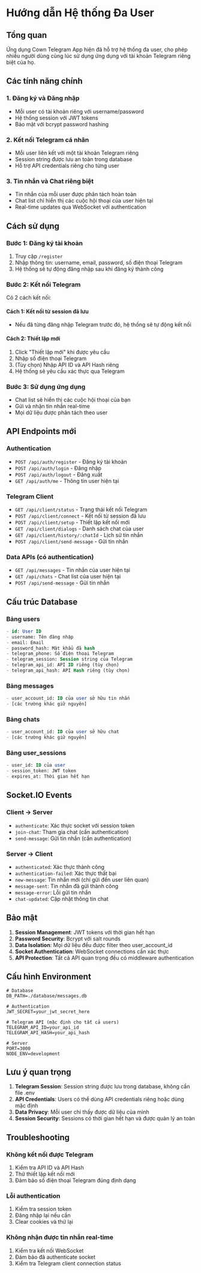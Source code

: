 # Hướng dẫn Hệ thống Đa User

## Tổng quan

Ứng dụng Cown Telegram App hiện đã hỗ trợ hệ thống đa user, cho phép nhiều người dùng cùng lúc sử dụng ứng dụng với tài khoản Telegram riêng biệt của họ.

## Các tính năng chính

### 1. Đăng ký và Đăng nhập
- Mỗi user có tài khoản riêng với username/password
- Hệ thống session với JWT tokens
- Bảo mật với bcrypt password hashing

### 2. Kết nối Telegram cá nhân
- Mỗi user liên kết với một tài khoản Telegram riêng
- Session string được lưu an toàn trong database
- Hỗ trợ API credentials riêng cho từng user

### 3. Tin nhắn và Chat riêng biệt
- Tin nhắn của mỗi user được phân tách hoàn toàn
- Chat list chỉ hiển thị các cuộc hội thoại của user hiện tại
- Real-time updates qua WebSocket với authentication

## Cách sử dụng

### Bước 1: Đăng ký tài khoản
1. Truy cập `/register`
2. Nhập thông tin: username, email, password, số điện thoại Telegram
3. Hệ thống sẽ tự động đăng nhập sau khi đăng ký thành công

### Bước 2: Kết nối Telegram
Có 2 cách kết nối:

#### Cách 1: Kết nối từ session đã lưu
- Nếu đã từng đăng nhập Telegram trước đó, hệ thống sẽ tự động kết nối

#### Cách 2: Thiết lập mới
1. Click "Thiết lập mới" khi được yêu cầu
2. Nhập số điện thoại Telegram
3. (Tùy chọn) Nhập API ID và API Hash riêng
4. Hệ thống sẽ yêu cầu xác thực qua Telegram

### Bước 3: Sử dụng ứng dụng
- Chat list sẽ hiển thị các cuộc hội thoại của bạn
- Gửi và nhận tin nhắn real-time
- Mọi dữ liệu được phân tách theo user

## API Endpoints mới

### Authentication
- `POST /api/auth/register` - Đăng ký tài khoản
- `POST /api/auth/login` - Đăng nhập
- `POST /api/auth/logout` - Đăng xuất
- `GET /api/auth/me` - Thông tin user hiện tại

### Telegram Client
- `GET /api/client/status` - Trạng thái kết nối Telegram
- `POST /api/client/connect` - Kết nối từ session đã lưu
- `POST /api/client/setup` - Thiết lập kết nối mới
- `GET /api/client/dialogs` - Danh sách chat của user
- `GET /api/client/history/:chatId` - Lịch sử tin nhắn
- `POST /api/client/send-message` - Gửi tin nhắn

### Data APIs (có authentication)
- `GET /api/messages` - Tin nhắn của user hiện tại
- `GET /api/chats` - Chat list của user hiện tại
- `POST /api/send-message` - Gửi tin nhắn

## Cấu trúc Database

### Bảng users
```sql
- id: User ID
- username: Tên đăng nhập
- email: Email
- password_hash: Mật khẩu đã hash
- telegram_phone: Số điện thoại Telegram
- telegram_session: Session string của Telegram
- telegram_api_id: API ID riêng (tùy chọn)
- telegram_api_hash: API Hash riêng (tùy chọn)
```

### Bảng messages
```sql
- user_account_id: ID của user sở hữu tin nhắn
- [các trường khác giữ nguyên]
```

### Bảng chats
```sql
- user_account_id: ID của user sở hữu chat
- [các trường khác giữ nguyên]
```

### Bảng user_sessions
```sql
- user_id: ID của user
- session_token: JWT token
- expires_at: Thời gian hết hạn
```

## Socket.IO Events

### Client → Server
- `authenticate`: Xác thực socket với session token
- `join-chat`: Tham gia chat (cần authentication)
- `send-message`: Gửi tin nhắn (cần authentication)

### Server → Client
- `authenticated`: Xác thực thành công
- `authentication-failed`: Xác thực thất bại
- `new-message`: Tin nhắn mới (chỉ gửi đến user liên quan)
- `message-sent`: Tin nhắn đã gửi thành công
- `message-error`: Lỗi gửi tin nhắn
- `chat-updated`: Cập nhật thông tin chat

## Bảo mật

1. **Session Management**: JWT tokens với thời gian hết hạn
2. **Password Security**: Bcrypt với salt rounds
3. **Data Isolation**: Mọi dữ liệu đều được filter theo user_account_id
4. **Socket Authentication**: WebSocket connections cần xác thực
5. **API Protection**: Tất cả API quan trọng đều có middleware authentication

## Cấu hình Environment

```env
# Database
DB_PATH=./database/messages.db

# Authentication
JWT_SECRET=your_jwt_secret_here

# Telegram API (mặc định cho tất cả users)
TELEGRAM_API_ID=your_api_id
TELEGRAM_API_HASH=your_api_hash

# Server
PORT=3000
NODE_ENV=development
```

## Lưu ý quan trọng

1. **Telegram Session**: Session string được lưu trong database, không cần file .env
2. **API Credentials**: Users có thể dùng API credentials riêng hoặc dùng mặc định
3. **Data Privacy**: Mỗi user chỉ thấy được dữ liệu của mình
4. **Session Security**: Sessions có thời gian hết hạn và được quản lý an toàn

## Troubleshooting

### Không kết nối được Telegram
1. Kiểm tra API ID và API Hash
2. Thử thiết lập kết nối mới
3. Đảm bảo số điện thoại Telegram đúng định dạng

### Lỗi authentication
1. Kiểm tra session token
2. Đăng nhập lại nếu cần
3. Clear cookies và thử lại

### Không nhận được tin nhắn real-time
1. Kiểm tra kết nối WebSocket
2. Đảm bảo đã authenticate socket
3. Kiểm tra Telegram client connection status
